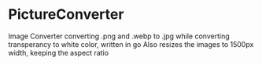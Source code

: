 # PictureConverter
Image Converter converting .png and .webp to .jpg while converting transperancy to white color, written in go
Also resizes the images to 1500px width, keeping the aspect ratio

